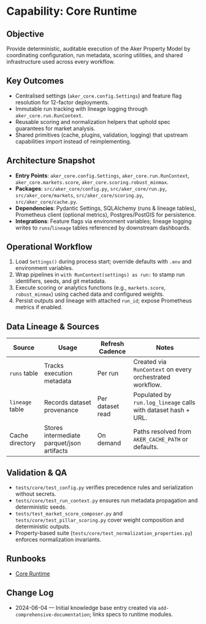 # Capability: Core Runtime

## Objective
Provide deterministic, auditable execution of the Aker Property Model by coordinating configuration, run metadata, scoring utilities, and shared infrastructure used across every workflow.

## Key Outcomes
- Centralised settings (`aker_core.config.Settings`) and feature flag resolution for 12-factor deployments.
- Immutable run tracking with lineage logging through `aker_core.run.RunContext`.
- Reusable scoring and normalization helpers that uphold spec guarantees for market analysis.
- Shared primitives (cache, plugins, validation, logging) that upstream capabilities import instead of reimplementing.

## Architecture Snapshot
- **Entry Points**: `aker_core.config.Settings`, `aker_core.run.RunContext`, `aker_core.markets.score`, `aker_core.scoring.robust_minmax`.
- **Packages**: `src/aker_core/config.py`, `src/aker_core/run.py`, `src/aker_core/markets`, `src/aker_core/scoring.py`, `src/aker_core/cache.py`.
- **Dependencies**: Pydantic Settings, SQLAlchemy (runs & lineage tables), Prometheus client (optional metrics), Postgres/PostGIS for persistence.
- **Integrations**: Feature flags via environment variables; lineage logging writes to `runs`/`lineage` tables referenced by downstream dashboards.

## Operational Workflow
1. Load `Settings()` during process start; override defaults with `.env` and environment variables.
2. Wrap pipelines in `with RunContext(settings) as run:` to stamp run identifiers, seeds, and git metadata.
3. Execute scoring or analytics functions (e.g., `markets.score`, `robust_minmax`) using cached data and configured weights.
4. Persist outputs and lineage with attached `run_id`; expose Prometheus metrics if enabled.

## Data Lineage & Sources
| Source | Usage | Refresh Cadence | Notes |
|--------|-------|-----------------|-------|
| `runs` table | Tracks execution metadata | Per run | Created via `RunContext` on every orchestrated workflow.
| `lineage` table | Records dataset provenance | Per dataset read | Populated by `run.log_lineage` calls with dataset hash + URL.
| Cache directory | Stores intermediate parquet/json artifacts | On demand | Paths resolved from `AKER_CACHE_PATH` or defaults.

## Validation & QA
- `tests/core/test_config.py` verifies precedence rules and serialization without secrets.
- `tests/core/test_run_context.py` ensures run metadata propagation and deterministic seeds.
- `tests/test_market_score_composer.py` and `tests/core/test_pillar_scoring.py` cover weight composition and deterministic outputs.
- Property-based suite (`tests/core/test_normalization_properties.py`) enforces normalization invariants.

## Runbooks
- [Core Runtime](../runbooks/core-runtime.md)

## Change Log
- 2024-06-04 — Initial knowledge base entry created via `add-comprehensive-documentation`; links specs to runtime modules.

